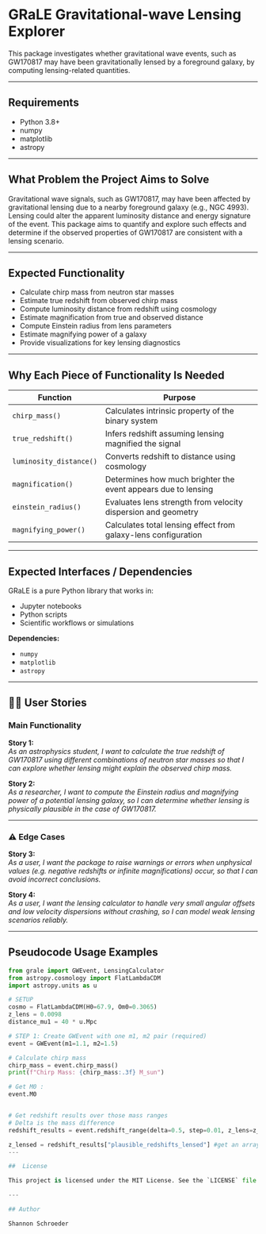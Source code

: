 # GRaLE Gravitational-wave Lensing Explorer
This package investigates whether gravitational wave events, such as GW170817 may have been gravitationally lensed by a foreground galaxy, by computing lensing-related quantities.

---

##  Requirements

- Python 3.8+
- numpy
- matplotlib
- astropy

---

## What Problem the Project Aims to Solve

Gravitational wave signals, such as GW170817, may have been affected by gravitational lensing due to a nearby foreground galaxy (e.g., NGC 4993). Lensing could alter the apparent luminosity distance and energy signature of the event. This package aims to quantify and explore such effects and determine if the observed properties of GW170817 are consistent with a lensing scenario.

---

##  Expected Functionality

- Calculate chirp mass from neutron star masses
- Estimate true redshift from observed chirp mass
- Compute luminosity distance from redshift using cosmology
- Estimate magnification from true and observed distance
- Compute Einstein radius from lens parameters
- Estimate magnifying power of a galaxy
- Provide visualizations for key lensing diagnostics

---

## Why Each Piece of Functionality Is Needed

| Function                     | Purpose                                                                        |
|-----------------------------|---------------------------------------------------------------------------------|
| `chirp_mass()`              | Calculates intrinsic property of the binary system                              |
| `true_redshift()`           | Infers redshift assuming lensing magnified the signal                           |
| `luminosity_distance()`     | Converts redshift to distance using cosmology                                   |
| `magnification()`           | Determines how much brighter the event appears due to lensing                   |
| `einstein_radius()`         | Evaluates lens strength from velocity dispersion and geometry                   |
| `magnifying_power()`        | Calculates total lensing effect from galaxy-lens configuration                  |

---

## Expected Interfaces / Dependencies

GRaLE is a pure Python library that works in:

- Jupyter notebooks
- Python scripts
- Scientific workflows or simulations

**Dependencies:**

- `numpy`
- `matplotlib`
- `astropy`

---

## 🧑‍🚀 User Stories

###  Main Functionality

**Story 1:**  
_As an astrophysics student, I want to calculate the true redshift of GW170817 using different combinations of neutron star masses so that I can explore whether lensing might explain the observed chirp mass._

**Story 2:**  
_As a researcher, I want to compute the Einstein radius and magnifying power of a potential lensing galaxy, so I can determine whether lensing is physically plausible in the case of GW170817._

---

### ⚠ Edge Cases

**Story 3:**  
_As a user, I want the package to raise warnings or errors when unphysical values (e.g. negative redshifts or infinite magnifications) occur, so that I can avoid incorrect conclusions._

**Story 4:**  
_As a user, I want the lensing calculator to handle very small angular offsets and low velocity dispersions without crashing, so I can model weak lensing scenarios reliably._

---

## Pseudocode Usage Examples

```python
from grale import GWEvent, LensingCalculator
from astropy.cosmology import FlatLambdaCDM
import astropy.units as u

# SETUP
cosmo = FlatLambdaCDM(H0=67.9, Om0=0.3065)
z_lens = 0.0098
distance_mu1 = 40 * u.Mpc

# STEP 1: Create GWEvent with one m1, m2 pair (required)
event = GWEvent(m1=1.1, m2=1.5)

# Calculate chirp mass
chirp_mass = event.chirp_mass()
print(f"Chirp Mass: {chirp_mass:.3f} M_sun")

# Get M0 :
event.M0 


# Get redshift results over those mass ranges 
# Delta is the mass difference 
redshift_results = event.redshift_range(delta=0.5, step=0.01, z_lens=z_lens) 

z_lensed = redshift_results["plausible_redshifts_lensed"] #get an array of redshifts for later use 
---

##  License

This project is licensed under the MIT License. See the `LICENSE` file for more information.

---

## Author

Shannon Schroeder  
